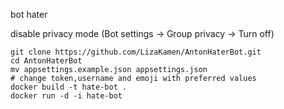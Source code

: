 bot hater

disable privacy mode (Bot settings -> Group privacy -> Turn off)
```
git clone https://github.com/LizaKamen/AntonHaterBot.git
cd AntonHaterBot
mv appsettings.example.json appsettings.json
# change token,username and emoji with preferred values 
docker build -t hate-bot .
docker run -d -i hate-bot
```